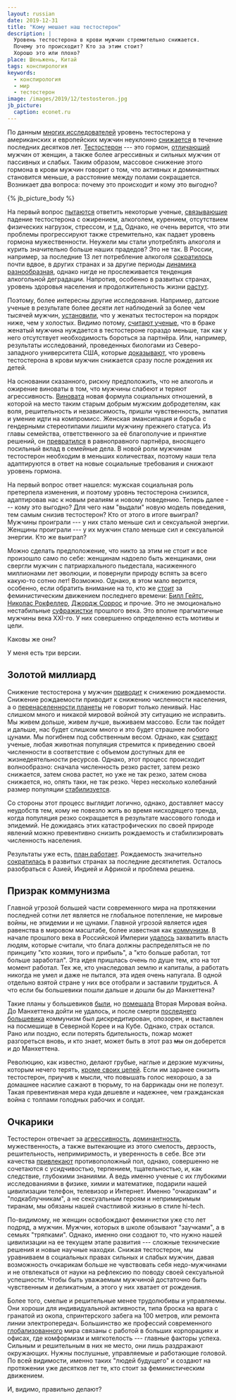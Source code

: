 ```yaml
---
layout: russian
date: 2019-12-31
title: "Кому мешает наш тестостерон"
description: |
  Уровень тестостерона в крови мужчин стремительно снижается.
  Почему это происходит? Кто за этим стоит?
  Хорошо это или плохо?
place: Шеньжень, Китай
tags: конспирология
keywords:
  - конспирология
  - мир
  - тестостерон
image: /images/2019/12/testosteron.jpg
jb_picture:
  caption: econet.ru
---
```


По данным [многих исследователей](https://www.independent.co.uk/news/science/sperm-count-west-men-health-drop-60-per-cent-years-modern-life-a7859491.html)
уровень тестостерона у американских и европейских мужчин
неуклонно [снижается](https://republic.ru/posts/92014)
в течение последних десятков лет.
[Тестостерон](https://ru.wikipedia.org/wiki/%D0%A2%D0%B5%D1%81%D1%82%D0%BE%D1%81%D1%82%D0%B5%D1%80%D0%BE%D0%BD)
--- это гормон, [отличающий](https://www.ridus.ru/news/309973)
мужчин от женщин, а также более агрессивных и сильных мужчин от
пассивных и слабых. Таким образом, массовое снижение этого гормона в крови мужчин говорит о том,
что активных и доминантных становится меньше,
а расстояние между полами сокращается.
Возникает два вопроса: почему это происходит и кому это выгодно?

{% jb_picture_body %}

<!--more-->

На первый вопрос [пытаются](https://www.peptidebio.ru/informaciya/stati/problema-veka-ponizhennyj-testosteron-u-muzhchin.html)
ответить некоторые ученые,
[связывающие](https://versia.ru/nizkij-uroven-muzhskogo-gormona-prichina-mnozhestva-boleznej)
падение тестостерона с ожирением, алкоголем, курением, отсутствием физических нагрузок, стрессом, и
[т.д.](https://www.obozrevatel.com/health/diseases/26347-chto-vliyaet-na-padenie-urovnya-testosterona-u-muzhchin-nazvanyi-prichinyi.htm)
Однако, не очень верится, что эти проблемы прогрессируют также стремительно, как падает уровень гормона мужественности.
Неужели мы стали употреблять алкоголя и курить значительно больше наших прадедов?
Это не так. В России, например, за последние 13 лет потребление алкоголя
[сократилось](https://www.forbes.ru/newsroom/obshchestvo/384603-potreblenie-alkogolya-v-rossii-sokratilos-pochti-napolovinu-za-13-let)
почти вдвое, в других странах и за другие периоды
[динамика разнообразная](https://wolf-kitses.livejournal.com/226051.html),
однако нигде не прослеживается тенденция алкогольной деградации.
Напротив, особенно в развитых странах, уровень здоровья населения
и продолжительность жизни [растут](http://www.demoscope.ru/weekly/2019/0821/barom04.php).

Поэтому, более интересны другие исследования. Например, датские ученые
в результате более десяти лет наблюдений за более чем тысячей мужчин,
[установили](https://www.kp.ru/daily/26669.4/3690812/), что у женатых
тестостерон на порядок ниже, чем у холостых. Видимо потому,
[считают ученые](https://www.sciencedirect.com/science/article/abs/pii/S0306453016310538),
что в браке женатый мужчина нуждается в тестостероне гораздо меньше,
так как у него отсутствует необходимость бороться за партнёра.
Или, например, результаты исследований, проведенных биологами из
Северо-западного университета США, которые
[доказывают](https://www.bbc.com/russian/society/2011/09/110913_men_and_babies), что
уровень тестостерона в крови мужчин снижается сразу после рождения их детей.

На основании сказанного, рискну предположить, что не алкоголь и ожирение виноваты в том,
что мужчины слабеют и теряют агрессивность. [Виновата](https://econet.ru/articles/kak-feminizm-vliyaet-na-testosteron)
новая формула социальных
отношений, в которой на место таким старым добрым мужским
добродетелям, как воля, решительность и независимость, пришли чувственность, эмпатия
и умение идти на компромисс.
Женская эмансипация и борьба с гендерными стереотипами лишили мужчину прежнего
статуса. Из главы семейства, ответственного за её благополучие
и принятие решений, он [превратился](https://batenka.ru/explore/science/falling-of-testosterone/)
в равноправного партнёра, вносящего посильный вклад в семейные дела.
В новой роли мужчинам тестостерон необходим в меньших количествах, поэтому
наши тела адаптируются в ответ на новые социальные требования и снижают уровень гормона.

На первый вопрос ответ нашелся: мужская социальная роль претерпела изменения,
и поэтому уровнь тестостерона снизился, адаптировав нас к новым реалиям и новому
поведению. Теперь далее --- кому это выгодно? Для чего
нам "выдали" новую модель поведения, тем самым снизив тестостерон? Кто от этого
в итоге выиграл? Мужчины проиграли --- у них стало меньше сил и сексуальной энергии.
Женщины проиграли --- у их мужчин стало меньше сил и сексуальной энергии. Кто
же выиграл?

Можно сделать предположение, что никто за этим не стоит и все произошло само
по себе: женщинам надоело быть женщинами, они свергли мужчин
с патриархального пьедестала, насиженного миллионами лет эволюции, и повернули
природу вспять за всего какую-то сотню лет! Возможно. Однако, в этом мало верится,
особенно, если обратить внимание на то, кто же [стоит](http://masculist.ru/blogs/post-4998.html)
за феминистическим движением последнего времени:
[Билл Гейтс](https://zen.yandex.ru/media/konstantin/kto-finansiruet-feminizm-5d9baefcba281e00af417c13),
[Николас Рокфеллер](https://expert.ru/d-stroke/2010/04/feminizm/),
[Джордж Соррос](https://ria.ru/20170217/1488254327.html) и прочие.
Это не эмоционально нестабильные [суфражистки](https://vz.ru/world/2017/3/8/860922.html) прошлого века.
Это вполне прагматичные мужчины века XXI-го.
У них совершенно определенно есть мотивы и цели.

Каковы же они?

У меня есть три версии.

## Золотой миллиард

Снижение тестостерона у мужчин
[приводит](https://plus-one.ru/society/kachestvo-spermy-uhudshilos-za-poslednie-40-let) к снижению рождаемости.
Снижение рождаемости приводит к снижению численности населения,
а о [перенаселенности планеты](https://ru.wikipedia.org/wiki/%D0%9F%D0%B5%D1%80%D0%B5%D0%BD%D0%B0%D1%81%D0%B5%D0%BB%D0%B5%D0%BD%D0%B8%D0%B5)
не говорит только ленивый.
Нас слишком много и никакой мировой войной эту ситуацию не исправить.
Мы живем дольше, живем лучше, выживаем массово. Если так пойдет и дальше,
нас будет слишком много и это будет страшнее любого цунами. Мы погибнем
под собственным весом.
Однако, как [считают](https://scisne.net/a-71)
ученые, любая животная популяция стремится
к приведению своей численности в соответствие с объемом доступных для ее жизнедеятельности
ресурсов. Однако, этот процесс происходит волнообразно: сначала численность
резко растет, затем резко снижается, затем снова растет, но уже не так резко,
затем снова снижается, но, опять таки, не так резко. Через несколько колебаний
размер популяции [стабилизуется](https://ru.wikipedia.org/wiki/%D0%97%D0%BE%D0%BB%D0%BE%D1%82%D0%BE%D0%B9_%D0%BC%D0%B8%D0%BB%D0%BB%D0%B8%D0%B0%D1%80%D0%B4).

Со стороны этот процесс выглядит логично, однако, доставляет массу неудобств
тем, кому не повезло жить во время нисходящего тренда, когда популяция
резко сокращается в результате массового голода и эпидемий. Не дожидаясь
этих катастрофических по своей природе явлений можно превентивно снизить
рождаемость и стабилизировать численность населения.

Результаты уже есть, [план работает](https://www.svoboda.org/a/132240.html).
Рождаемость значительно
[сократилась](https://www.un.org/development/desa/ru/news/population/world-population-prospects-2019.html)
в развитых странах за последние десятилетия. Осталось разобраться с
Азией, Индией и Африкой и проблема решена.

## Призрак коммунизма

Главной угрозой большей части современного мира на протяжении последней сотни
лет является не глобальное потепление, не мировые войны, не эпидемии
и не цунами. Главной угрозой является идея равенства в мировом
масштабе, более известная как [коммунизм](https://ru.wikipedia.org/wiki/%D0%9A%D0%BE%D0%BC%D0%BC%D1%83%D0%BD%D0%B8%D0%B7%D0%BC).
В начале прошлого века в Российской
Империи [удалось](https://ru.wikipedia.org/wiki/%D0%9E%D0%BA%D1%82%D1%8F%D0%B1%D1%80%D1%8C%D1%81%D0%BA%D0%B0%D1%8F_%D1%80%D0%B5%D0%B2%D0%BE%D0%BB%D1%8E%D1%86%D0%B8%D1%8F)
захватить власть людям, которые считали, что блага должны
распределяться не по принципу "кто хозяин, того и прибыль",
а "кто больше работал, тот больше заработал". Эта идея пришлась очень
по душе тем, кто на тот момент работал. Тех же, кто унаследовал
землю и капиталы, а работать никогда не умел и даже не пытался, эта идея
очень напугала. В одной отдельно взятой стране у них все отобрали и заставили
трудиться. А что если бы большевики пошли дальше и дошли бы до Манхеттена?

Такие планы у большевиков [были](https://ru.wikipedia.org/wiki/%D0%9C%D0%B8%D1%80%D0%BE%D0%B2%D0%B0%D1%8F_%D1%80%D0%B5%D0%B2%D0%BE%D0%BB%D1%8E%D1%86%D0%B8%D1%8F),
но [помешала](https://ru.wikipedia.org/wiki/%D0%9B%D0%B5%D0%B4%D0%BE%D0%BA%D0%BE%D0%BB_%28%D0%BA%D0%BD%D0%B8%D0%B3%D0%B0%29)
Вторая Мировая война.
До Манхеттена дойти не удалось, и после смерти
[последнего большевика](http://lurkmore.to/%D0%A1%D1%82%D0%B0%D0%BB%D0%B8%D0%BD)
коммунизм был дискредитирован, опозорен, и выставлен на посмешище
в Северной Корее и на Кубе. Однако, страх остался. Рано или поздно, если
потерять бдительность, пожар может разгореться вновь, и кто знает,
может быть в этот раз ~~мы~~ он доберется и до Манхеттена.

Революцию, как известно, делают грубые, наглые и дерзкие мужчины,
которым нечего терять,
[кроме своих цепей](https://ru.wikipedia.org/wiki/%D0%9F%D1%80%D0%BE%D0%BB%D0%B5%D1%82%D0%B0%D1%80%D0%B8%D0%B8_%D0%B2%D1%81%D0%B5%D1%85_%D1%81%D1%82%D1%80%D0%B0%D0%BD,_%D1%81%D0%BE%D0%B5%D0%B4%D0%B8%D0%BD%D1%8F%D0%B9%D1%82%D0%B5%D1%81%D1%8C!).
Если им заранее снизить тестостерон,
приучив к мысли, что повышать голос нехорошо,
а за домашнее насилие сажают в тюрьму, то на баррикады они не полезут.
Такая превентивная мера куда дешевле и надежнее, чем гражданская война
с толпами голодных рабочих и солдат.

## Очкарики

Тестостерон отвечает за [агрессивность](https://www.umj.com.ua/article/78221/agressivnost-u-muzhchin-zavisit-ot-urovnya-testosterona),
[доминантность](https://www.psychologos.ru/articles/view/testosteron-i-estrogeny), мужественность,
а также вытекающие из этого смелость, дерзость, решительность, непримиримость,
и уверенность в себе. Все эти качества
[привлекают](https://sobesednik.ru/zdorove/20170502-5-neozhidannyh-plyusov-vysokogo-urovnya-testosterona)
противоположный пол, однако, совершенно не сочетаются с усидчивостью, терпением, тщательностью,
и, как следствие, глубокими знаниями.
А ведь именно ученые с их глубокими исследованиями
в физике, химии и математике, подарили нашей цивилизации телефон, телевизор и Интернет.
Именно "очкарикам" и "подкаблучникам", а не сексуальным героям и непримиримым тиранам,
мы обязаны нашей счастливой жизнью в стиле hi-tech.

По-видимому, не женщин освобождают феминистки уже сто лет подряд, а мужчин. Мужчин,
которых в школе обзывают "заучками", а в семьях "тряпками". Однако, именно они
создают то, что нужно нашей цивилизации на ее текущем этапе развития ---
сложные технические решения и новые научные находки. Снижая тестостерон,
мы уравниваем в социальных правах сильных и слабых мужчин, давая возможность
очкарикам больше не чувствовать себя недо-мужчинами и не отвлекаться от науки на рефлексию
по поводу своей сексуальной успешности. Чтобы быть уважаемым мужчиной
достаточно быть чувственным и деликатным, а этого у них хватает от рождения.

Более того, смелые и решительные менее трудолюбивы и управляемы. Они хороши
для индивидуальной активности, типа броска на врага с гранатой из окопа,
спринтерского забега на 100 метров, или ремонта линии электропередач. Большинство
же профессий современного [глобализованного](https://ru.wikipedia.org/wiki/%D0%93%D0%BB%D0%BE%D0%B1%D0%B0%D0%BB%D0%B8%D0%B7%D0%B0%D1%86%D0%B8%D1%8F)
мира связаны с работой в больших
корпорациях и офисах, где комформизм и мягкотелость --- главные факторы успеха. Сильным
и решительным в них не место, они лишь раздражают окружающих. Нужны послушные,
управляемые и работающие головой. По всей видимости,
именно таких "людей будущего" и создают на протяжении
уже десятков лет те, кто стоит за феминистическим движением.

И, видимо, правильно делают?
